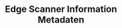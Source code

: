 ---
layout: article
title: Edge Scanner Information Metadaten
description: 
  - Mit dieser Vorlage ...
lang: de
weight: 2000
isDraft: true
ref: Edge-Scanner-Info
category:
  - Edge
  - Interaktion
  - Edge
image: Edge-Scanner-Infos.png
image_thumbnail: Edge-Scanner-Infos_thumbnail.png
download: Edge-Scanner-Infos.pbmx
overview_description:
overview_benefits:
overview_data_sources:
---